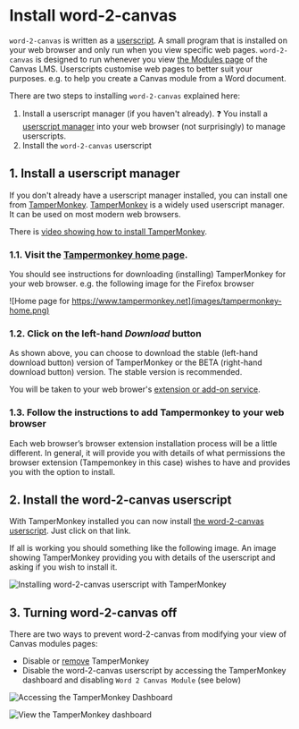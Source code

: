 # Install word-2-canvas

```word-2-canvas``` is written as a [userscript](https://en.wikipedia.org/wiki/Userscript). A small program that is installed on your web browser and only run when you view specific web pages.  ```word-2-canvas``` is designed to run whenever you view [the Modules page](https://community.canvaslms.com/t5/Instructor-Guide/How-do-I-use-the-Modules-Index-Page/ta-p/926) of the Canvas LMS. Userscripts customise web pages to better suit your purposes. e.g. to help you create a Canvas module from a Word document.

There are two steps to installing ```word-2-canvas``` explained here:
1. Install a userscript manager (if you haven't already).
   :question: You install a [userscript manager](https://en.wikipedia.org/wiki/Userscript_manager) into your web browser (not surprisingly) to manage userscripts. 
1. Install the ```word-2-canvas``` userscript

## 1. Install a userscript manager

If you don't already have a userscript manager installed, you can install one from [TamperMonkey](https://www.tampermonkey.net/).  [TamperMonkey](https://www.tampermonkey.net/) is a widely used userscript manager. It can be used on most modern web browsers. 

There is [video showing how to install TamperMonkey](https://www.tampermonkey.net/faq.php#Q100).

### 1.1. Visit the [Tampermonkey home page](https://www.tampermonkey.net/).

You should see instructions for downloading (installing) TamperMonkey for your web browser. e.g. the following image for the Firefox browser

![Home page for https://www.tampermonkey.net](images/tampermonkey-home.png)

### 1.2. Click on the left-hand _Download_ button

As shown above, you can choose to download the stable (left-hand download button) version of TamperMonkey or the BETA (right-hand download button) version. The stable version is recommended.

You will be taken to your web brower's [extension or add-on service](https://en.wikipedia.org/wiki/Browser_extension).

### 1.3. Follow the instructions to add Tampermonkey to your web browser

Each web browser’s browser extension installation process will be a little different. In general, it will provide you with details of what permissions the browser extension (Tampemonkey in this case) wishes to have and provides you with the option to install.

## 2. Install the word-2-canvas userscript

With TamperMonkey installed you can now install [the word-2-canvas userscript](https://github.com/djplaner/word-to-canvas-module/raw/main/release/word2canvas.live.user.js). Just click on that link.

If all is working you should something like the following image. An image showing TamperMonkey providing you with details of the userscript and asking if you wish to install it.

![Installing word-2-canvas userscript with TamperMonkey](images/install-word-2-canvas.png)

## 3. Turning word-2-canvas off

There are two ways to prevent word-2-canvas from modifying your view of Canvas modules pages:
- Disable or [remove](https://www.tampermonkey.net/#removal) TamperMonkey 
- Disable the word-2-canvas userscript by accessing the TamperMonkey dashboard and disabling ```Word 2 Canvas Module``` (see below)

![Accessing the TamperMonkey Dashboard](images/tampemonkey-dashboard.png)

![View the TamperMonkey dashboard](images/dashboard.png)
